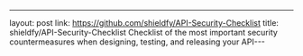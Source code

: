 ---
layout: post
link: https://github.com/shieldfy/API-Security-Checklist
title: shieldfy/API-Security-Checklist  Checklist of the most important security countermeasures when designing, testing, and releasing your API---
